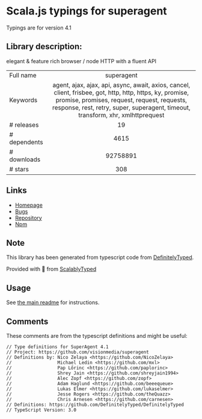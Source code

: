 
# Scala.js typings for superagent

Typings are for version 4.1

## Library description:
elegant & feature rich browser / node HTTP with a fluent API

|                    |                 |
| ------------------ | :-------------: |
| Full name          | superagent |
| Keywords           | agent, ajax, ajax, api, async, await, axios, cancel, client, frisbee, got, http, http, https, ky, promise, promise, promises, request, request, requests, response, rest, retry, super, superagent, timeout, transform, xhr, xmlhttprequest |
| # releases         | 19 |
| # dependents       | 4615 |
| # downloads        | 92758891 |
| # stars            | 308 |

## Links
- [Homepage](https://github.com/visionmedia/superagent)
- [Bugs](https://github.com/visionmedia/superagent/issues)
- [Repository](https://github.com/visionmedia/superagent)
- [Npm](https://www.npmjs.com/package/superagent)
    


## Note
This library has been generated from typescript code from [DefinitelyTyped](https://definitelytyped.org).

Provided with :purple_heart: from [ScalablyTyped](https://github.com/oyvindberg/ScalablyTyped)

## Usage
See [the main readme](../../readme.md) for instructions.

## Comments

These comments are from the typescript definitions and might be useful:
```
// Type definitions for SuperAgent 4.1
// Project: https://github.com/visionmedia/superagent
// Definitions by: Nico Zelaya <https://github.com/NicoZelaya>
//                 Michael Ledin <https://github.com/mxl>
//                 Pap Lőrinc <https://github.com/paplorinc>
//                 Shrey Jain <https://github.com/shreyjain1994>
//                 Alec Zopf <https://github.com/zopf>
//                 Adam Haglund <https://github.com/beeequeue>
//                 Lukas Elmer <https://github.com/lukaselmer>
//                 Jesse Rogers <https://github.com/theQuazz>
//                 Chris Arnesen <https://github.com/carnesen>
// Definitions: https://github.com/DefinitelyTyped/DefinitelyTyped
// TypeScript Version: 3.0

```

